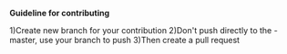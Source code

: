 **Guideline for contributing**

1)Create new branch for your contribution
2)Don't push directly to the -master, use your branch to push
3)Then create a pull request
